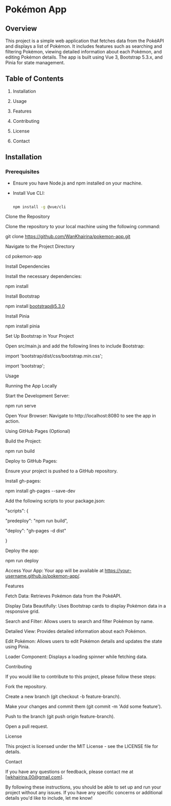# Pokémon App 

 

## Overview 

This project is a simple web application that fetches data from the PokéAPI and displays a list of Pokémon. It includes features such as searching and filtering Pokémon, viewing detailed information about each Pokémon, and editing Pokémon details. The app is built using Vue 3, Bootstrap 5.3.x, and Pinia for state management. 

 

## Table of Contents 

1. Installation 

2. Usage 

3. Features 

4. Contributing 

5. License 

6. Contact 

 

## Installation 

 

### Prerequisites 

- Ensure you have Node.js and npm installed on your machine. 

- Install Vue CLI: 

  ```bash 

  npm install -g @vue/cli 

Clone the Repository 

Clone the repository to your local machine using the following command: 

git clone https://github.com/WanKhairina/pokemon-app.git 

Navigate to the Project Directory 

cd pokemon-app 

Install Dependencies 

Install the necessary dependencies: 

npm install 

Install Bootstrap 

npm install bootstrap@5.3.0 

Install Pinia 

npm install pinia 

Set Up Bootstrap in Your Project 

Open src/main.js and add the following lines to include Bootstrap: 

import 'bootstrap/dist/css/bootstrap.min.css'; 

import 'bootstrap'; 

Usage 

Running the App Locally 

Start the Development Server: 

npm run serve 

Open Your Browser: Navigate to http://localhost:8080 to see the app in action. 

Using GitHub Pages (Optional) 

Build the Project: 

npm run build 

Deploy to GitHub Pages:  

Ensure your project is pushed to a GitHub repository. 

Install gh-pages: 

npm install gh-pages --save-dev 

Add the following scripts to your package.json: 

"scripts": { 

  "predeploy": "npm run build", 

  "deploy": "gh-pages -d dist" 

} 

Deploy the app: 

npm run deploy 

Access Your App: Your app will be available at https://your-username.github.io/pokemon-app/. 

Features 

Fetch Data: Retrieves Pokémon data from the PokéAPI. 

Display Data Beautifully: Uses Bootstrap cards to display Pokémon data in a responsive grid. 

Search and Filter: Allows users to search and filter Pokémon by name. 

Detailed View: Provides detailed information about each Pokémon. 

Edit Pokémon: Allows users to edit Pokémon details and updates the state using Pinia. 

Loader Component: Displays a loading spinner while fetching data. 

Contributing 

If you would like to contribute to this project, please follow these steps: 

Fork the repository. 

Create a new branch (git checkout -b feature-branch). 

Make your changes and commit them (git commit -m 'Add some feature'). 

Push to the branch (git push origin feature-branch). 

Open a pull request. 

License 

This project is licensed under the MIT License - see the LICENSE file for details. 

Contact 

If you have any questions or feedback, please contact me at [wkhairina.00@gmail.com]. 

By following these instructions, you should be able to set up and run your project without any issues. If you have any specific concerns or additional details you'd like to include, let me know! 
